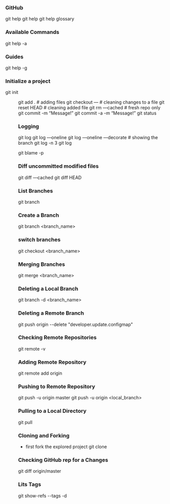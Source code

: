 ### GitHub
git help
git help <command>
git help glossary

### Available Commands 
git help -a

### Guides
git help -g 

### Initialize a project 
git init <dir>
git add . # adding files 
git checkout — <filename> # cleaning changes to a file
git reset HEAD <filename> # cleaning added file 
git rm —cached <filename> # fresh repo only
git commit -m “Message!”
git commit -a -m “Message!” 
git status 

### Logging 
git log 
git log —oneline
git log —oneline —decorate # showing the branch 
git log -n 3
git log <filename>

git blame -p <file>

### Diff uncommitted modified files
git diff —cached <filename>
git diff HEAD <filename>

### List Branches 
git branch

### Create a Branch
git branch <branch_name>

### switch branches 
git checkout <branch_name> 

### Merging Branches 
git merge <branch_name> 

### Deleting a Local Branch
git branch -d <branch_name>

### Deleting a Remote Branch
git push origin --delete "developer.update.configmap" 

### Checking Remote Repositories 
git remote -v 

### Adding Remote Repository 
git remote add origin <link>

### Pushing to Remote Repository
git push -u origin master 
git push -u origin <local_branch>

### Pulling to a Local Directory 
git pull

### Cloning and Forking 
- first fork the explored project 
git clone <link> 

### Checking GitHub rep for a Changes 
git diff origin/master 

### Lits Tags
git show-refs --tags -d  